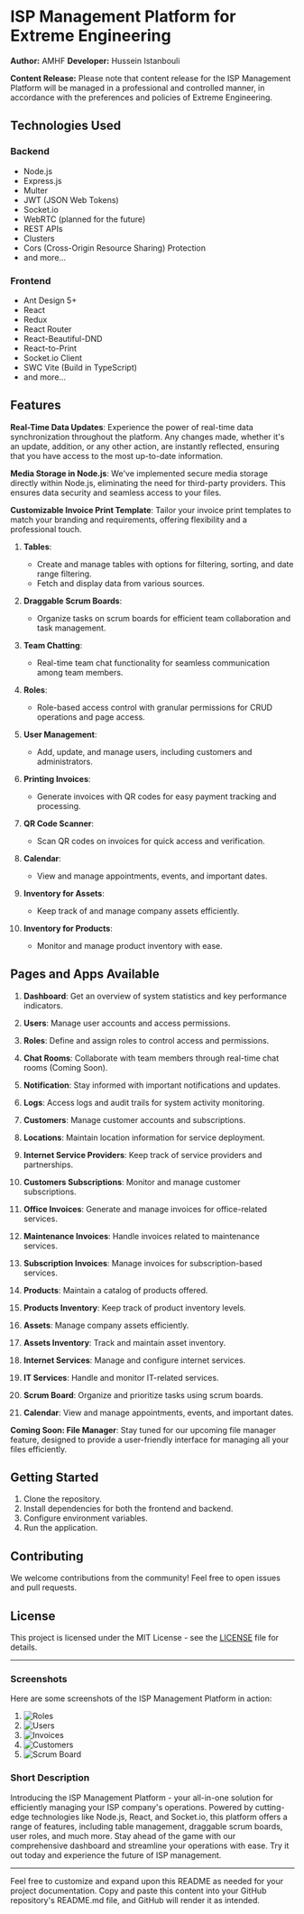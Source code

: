# ISP Management Platform for Extreme Engineering

<!-- ![Platform Logo](logo.png) -->

**Author:** AMHF
**Developer:** Hussein Istanbouli

**Content Release:** Please note that content release for the ISP Management Platform will be managed in a professional and controlled manner, in accordance with the preferences and policies of Extreme Engineering.

## Technologies Used

### Backend
- Node.js
- Express.js
- Multer
- JWT (JSON Web Tokens)
- Socket.io
- WebRTC (planned for the future)
- REST APIs
- Clusters
- Cors (Cross-Origin Resource Sharing) Protection
- and more...

### Frontend
- Ant Design 5+
- React
- Redux
- React Router
- React-Beautiful-DND
- React-to-Print
- Socket.io Client
- SWC Vite (Build in TypeScript)
- and more...

## Features

**Real-Time Data Updates**: Experience the power of real-time data synchronization throughout the platform. Any changes made, whether it's an update, addition, or any other action, are instantly reflected, ensuring that you have access to the most up-to-date information.

**Media Storage in Node.js**: We've implemented secure media storage directly within Node.js, eliminating the need for third-party providers. This ensures data security and seamless access to your files.

**Customizable Invoice Print Template**: Tailor your invoice print templates to match your branding and requirements, offering flexibility and a professional touch.

1. **Tables**:
    - Create and manage tables with options for filtering, sorting, and date range filtering.
    - Fetch and display data from various sources.

2. **Draggable Scrum Boards**:
    - Organize tasks on scrum boards for efficient team collaboration and task management.

3. **Team Chatting**:
    - Real-time team chat functionality for seamless communication among team members.

4. **Roles**:
    - Role-based access control with granular permissions for CRUD operations and page access.

5. **User Management**:
    - Add, update, and manage users, including customers and administrators.

6. **Printing Invoices**:
    - Generate invoices with QR codes for easy payment tracking and processing.

7. **QR Code Scanner**:
    - Scan QR codes on invoices for quick access and verification.

8. **Calendar**:
    - View and manage appointments, events, and important dates.

9. **Inventory for Assets**:
    - Keep track of and manage company assets efficiently.

10. **Inventory for Products**:
    - Monitor and manage product inventory with ease.

## Pages and Apps Available

1. **Dashboard**: Get an overview of system statistics and key performance indicators.

2. **Users**: Manage user accounts and access permissions.

3. **Roles**: Define and assign roles to control access and permissions.

4. **Chat Rooms**: Collaborate with team members through real-time chat rooms (Coming Soon).

5. **Notification**: Stay informed with important notifications and updates.

6. **Logs**: Access logs and audit trails for system activity monitoring.

7. **Customers**: Manage customer accounts and subscriptions.

8. **Locations**: Maintain location information for service deployment.

9. **Internet Service Providers**: Keep track of service providers and partnerships.

10. **Customers Subscriptions**: Monitor and manage customer subscriptions.

11. **Office Invoices**: Generate and manage invoices for office-related services.

12. **Maintenance Invoices**: Handle invoices related to maintenance services.

13. **Subscription Invoices**: Manage invoices for subscription-based services.

14. **Products**: Maintain a catalog of products offered.

15. **Products Inventory**: Keep track of product inventory levels.

16. **Assets**: Manage company assets efficiently.

17. **Assets Inventory**: Track and maintain asset inventory.

18. **Internet Services**: Manage and configure internet services.

19. **IT Services**: Handle and monitor IT-related services.

20. **Scrum Board**: Organize and prioritize tasks using scrum boards.

21. **Calendar**: View and manage appointments, events, and important dates.

**Coming Soon: File Manager**: Stay tuned for our upcoming file manager feature, designed to provide a user-friendly interface for managing all your files efficiently.

## Getting Started

1. Clone the repository.
2. Install dependencies for both the frontend and backend.
3. Configure environment variables.
4. Run the application.

## Contributing

We welcome contributions from the community! Feel free to open issues and pull requests.

## License

This project is licensed under the MIT License - see the [LICENSE](LICENSE) file for details.

---

### Screenshots
Here are some screenshots of the ISP Management Platform in action:

1. ![Roles](https://i.imgur.com/ttyYQsO.png)
2. ![Users](https://i.imgur.com/wRPe0XY.png)
3. ![Invoices](https://i.imgur.com/8ltjsZ5.png)
4. ![Customers](https://i.imgur.com/2QyVxpi.png)
5. ![Scrum Board](https://i.imgur.com/iZirfVt.png)

### Short Description

Introducing the ISP Management Platform - your all-in-one solution for efficiently managing your ISP company's operations. Powered by cutting-edge technologies like Node.js, React, and Socket.io, this platform offers a range of features, including table management, draggable scrum boards, user roles, and much more. Stay ahead of the game with our comprehensive dashboard and streamline your operations with ease. Try it out today and experience the future of ISP management.

---

Feel free to customize and expand upon this README as needed for your project documentation. Copy and paste this content into your GitHub repository's README.md file, and GitHub will render it as intended.
